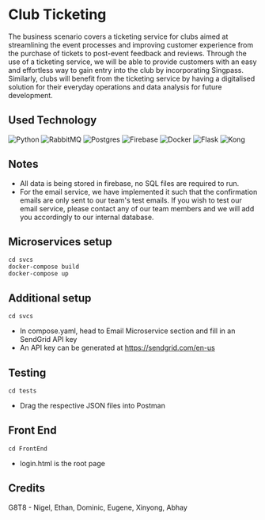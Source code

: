 # Club Ticketing
The business scenario covers a ticketing service for clubs aimed at streamlining the event processes and improving customer experience from the purchase of tickets to post-event feedback and reviews. Through the use of a ticketing service, we will be able to provide customers with an easy and effortless way to gain entry into the club by incorporating Singpass. Similarly, clubs will benefit from the ticketing service by having a digitalised solution for their everyday operations and data analysis for future development.

## Used Technology
![Python](https://img.shields.io/badge/python-3670A0?style=for-the-badge&logo=python&logoColor=ffdd54)
![RabbitMQ](https://img.shields.io/badge/Rabbitmq-FF6600?style=for-the-badge&logo=rabbitmq&logoColor=white)
![Postgres](https://img.shields.io/badge/postgres-%23316192.svg?style=for-the-badge&logo=postgresql&logoColor=white)
![Firebase](https://img.shields.io/badge/Firebase-e37b3b.svg?style=for-the-badge&logo=firebase&logoColor=white)
![Docker](https://img.shields.io/badge/docker-%230db7ed.svg?style=for-the-badge&logo=docker&logoColor=white)
![Flask](https://img.shields.io/badge/flask-%23000.svg?style=for-the-badge&logo=flask&logoColor=white)
![Kong](https://img.shields.io/badge/kong-0a473a.svg?style=for-the-badge&logo=kong&logoColor=white)

## Notes
- All data is being stored in firebase, no SQL files are required to run.
- For the email service, we have implemented it such that the confirmation emails are only sent to our team's test emails. If you wish to test our email service, please contact any of our team members and we will add you accordingly to our internal database.

## Microservices setup
```
cd svcs
docker-compose build
docker-compose up
```

## Additional setup
```
cd svcs
```
- In compose.yaml, head to Email Microservice section and fill in an SendGrid API key
- An API key can be generated at https://sendgrid.com/en-us

## Testing
```
cd tests
```
- Drag the respective JSON files into Postman

## Front End
```
cd FrontEnd
```
- login.html is the root page

## Credits

G8T8 - Nigel, Ethan, Dominic, Eugene, Xinyong, Abhay